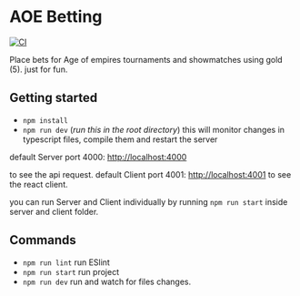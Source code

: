 # AOE Betting

[![CI](https://github.com/EmiiFont/aoebetting/actions/workflows/build.yml/badge.svg)](https://github.com/EmiiFont/aoebetting/actions/workflows/build.yml)

Place bets for Age of empires  tournaments and showmatches using gold (5). just for fun.

## Getting started

 - `npm install`
 - `npm run dev`  (_run this in the root directory_) this will monitor changes in typescript files, compile them and restart the server
    
 default Server port 4000:  [http://localhost:4000](http://localhost:4000/)  

to see the api request. default Client port 4001:  [http://localhost:4001](http://localhost:4001/)  to see the react client.
    
you can run Server and Client individually by running `npm run start` inside server and client folder.

## Commands

 - `npm run lint` run ESlint
 - `npm run start` run project
 - `npm run dev` run and watch for files changes.

